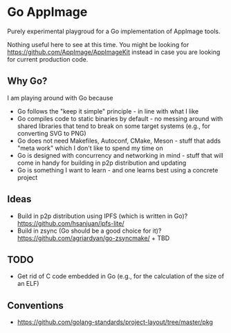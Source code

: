 # Go AppImage

Purely experimental playgroud for a Go implementation of AppImage tools.

Nothing useful here to see at this time. You might be looking for https://github.com/AppImage/AppImageKit instead in case you are looking for current production code.

## Why Go?

I am playing around with Go because

* Go follows the "keep it simple" principle - in line with what I like
* Go compiles code to static binaries by default - no messing around with shared libraries that tend to break on some target systems (e.g., for converting SVG to PNG)
* Go does not need Makefiles, Autoconf, CMake, Meson - stuff that adds "meta work" which I don't like to spend my time on
* Go is designed with concurrency and networking in mind - stuff that will come in handy for building in p2p distribution and updating
* Go is something I want to learn - and one learns best using a concrete project

## Ideas

* Build in p2p distribution using IPFS (which is written in Go)? https://github.com/hsanjuan/ipfs-lite/
* Build in zsync (Go should be a good choice for it)? https://github.com/agriardyan/go-zsyncmake/ + TBD

## TODO

* Get rid of C code embedded in Go (e.g., for the calculation of the size of an ELF)

## Conventions

* https://github.com/golang-standards/project-layout/tree/master/pkg

